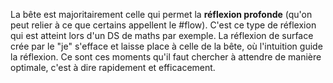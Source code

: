 La bête est majoritairement celle qui permet la **réflexion profonde** (qu'on peut relier à ce que certains appellent le #flow). C'est ce type de réflexion qui est atteint lors d'un DS de maths par exemple. La réflexion de surface crée par le "je" s'efface et laisse place à celle de la bête, où l'intuition guide la réflexion. Ce sont ces moments qu'il faut chercher à attendre de manière optimale, c'est à dire rapidement et efficacement. 

